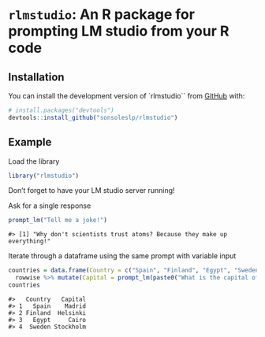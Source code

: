 
<!-- README.md is generated from README.Rmd. Please edit that file -->

# `rlmstudio`: An R package for prompting LM studio from your R code

<!-- badges: start -->
<!-- badges: end -->

## Installation

You can install the development version of \`rlmstudio\`\` from
[GitHub](https://github.com/) with:

``` r
# install.packages("devtools")
devtools::install_github("sonsoleslp/rlmstudio")
```

## Example

Load the library

``` r
library("rlmstudio")
```

Don’t forget to have your LM studio server running!

Ask for a single response

``` r
prompt_lm("Tell me a joke!")
```

    #> [1] "Why don't scientists trust atoms? Because they make up everything!"

Iterate through a dataframe using the same prompt with variable input

``` r
countries = data.frame(Country = c("Spain", "Finland", "Egypt", "Sweden")) %>%
  rowwise %>% mutate(Capital = prompt_lm(paste0("What is the capital of ", Country, "?")))
countries
```

    #>   Country   Capital
    #> 1   Spain    Madrid
    #> 2 Finland  Helsinki
    #> 3   Egypt     Cairo
    #> 4  Sweden Stockholm
